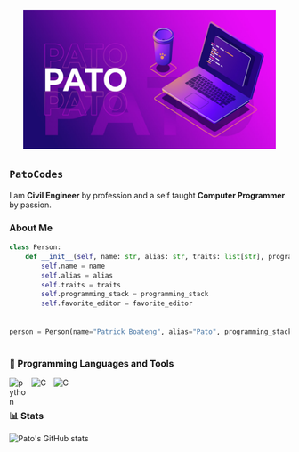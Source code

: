 <p align="center">
<img alt="" title="" src="assets/logo-github.jpg" width="90%" height="250px">
</p>

## `PatoCodes`

I am **Civil Engineer** by profession and a self taught **Computer Programmer** by passion.

### About Me

```python
class Person:
    def __init__(self, name: str, alias: str, traits: list[str], programing_stack: list[str], favorite_editor: str):
        self.name = name
        self.alias = alias
        self.traits = traits
        self.programming_stack = programming_stack
        self.favorite_editor = favorite_editor


person = Person(name="Patrick Boateng", alias="Pato", programming_stack=["Python", "C", "Javascript"], favorite_editor="neovim")
```

#

### 🧰 Programming Languages and Tools

<img align="left" alt="python" width=30 style="padding-right:10px" src="https://cdn.jsdelivr.net/gh/devicons/devicon/icons/python/python-original.svg" />
<img align="left" alt="C" width=30 style="padding-right:10px" src="https://cdn.jsdelivr.net/gh/devicons/devicon/icons/c/c-original.svg" />
<img align="left" alt="C" width=30 style="padding-right:10px" src="https://cdn.jsdelivr.net/gh/devicons/devicon/icons/javascript/javascript-original.svg" />

<br/>

#

### 📊 Stats

![Pato's GitHub stats](https://github-readme-stats.vercel.app/api?username=Pato546&show_icons=true&theme=gruvbox)
